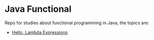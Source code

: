 # Java Functional
Repo for studies about functional programming in Java, the topics are:

* [Hello, Lambda Expressions](https://github.com/robsonoduarte/java-functional/tree/master/hello-lambda-expressions)
